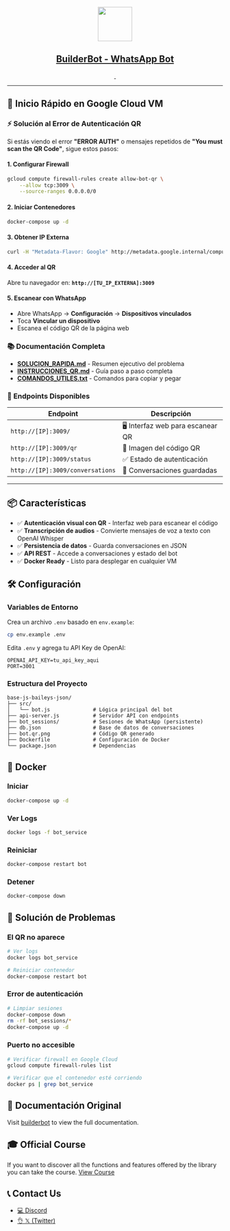 <p align="center">
  <a href="https://builderbot.vercel.app/">
    <picture>
      <img src="https://builderbot.vercel.app/assets/thumbnail-vector.png" height="80">
    </picture>
    <h2 align="center">BuilderBot - WhatsApp Bot</h2>
  </a>
</p>

<p align="center">
  <a aria-label="NPM version" href="https://www.npmjs.com/package/@builderbot/bot">
    <img alt="" src="https://img.shields.io/npm/v/@builderbot/bot?color=%2300c200&label=%40bot-whatsapp">
  </a>
  <a aria-label="Join the community on GitHub" href="https://link.codigoencasa.com/DISCORD">
    <img alt="" src="https://img.shields.io/discord/915193197645402142?logo=discord">
  </a>
</p>

---

## 🚀 Inicio Rápido en Google Cloud VM

### ⚡ Solución al Error de Autenticación QR

Si estás viendo el error **"ERROR AUTH"** o mensajes repetidos de **"You must scan the QR Code"**, sigue estos pasos:

#### 1. Configurar Firewall
```bash
gcloud compute firewall-rules create allow-bot-qr \
    --allow tcp:3009 \
    --source-ranges 0.0.0.0/0
```

#### 2. Iniciar Contenedores
```bash
docker-compose up -d
```

#### 3. Obtener IP Externa
```bash
curl -H "Metadata-Flavor: Google" http://metadata.google.internal/computeMetadata/v1/instance/network-interfaces/0/access-configs/0/external-ip
```

#### 4. Acceder al QR
Abre tu navegador en: **`http://[TU_IP_EXTERNA]:3009`**

#### 5. Escanear con WhatsApp
- Abre WhatsApp → **Configuración** → **Dispositivos vinculados**
- Toca **Vincular un dispositivo**
- Escanea el código QR de la página web

### 📚 Documentación Completa

- **[SOLUCION_RAPIDA.md](../SOLUCION_RAPIDA.md)** - Resumen ejecutivo del problema
- **[INSTRUCCIONES_QR.md](../INSTRUCCIONES_QR.md)** - Guía paso a paso completa
- **[COMANDOS_UTILES.txt](../COMANDOS_UTILES.txt)** - Comandos para copiar y pegar

### 🔌 Endpoints Disponibles

| Endpoint | Descripción |
|----------|-------------|
| `http://[IP]:3009/` | 🖥️ Interfaz web para escanear QR |
| `http://[IP]:3009/qr` | 📱 Imagen del código QR |
| `http://[IP]:3009/status` | ✅ Estado de autenticación |
| `http://[IP]:3009/conversations` | 💬 Conversaciones guardadas |

---

## 📦 Características

- ✅ **Autenticación visual con QR** - Interfaz web para escanear el código
- ✅ **Transcripción de audios** - Convierte mensajes de voz a texto con OpenAI Whisper
- ✅ **Persistencia de datos** - Guarda conversaciones en JSON
- ✅ **API REST** - Accede a conversaciones y estado del bot
- ✅ **Docker Ready** - Listo para desplegar en cualquier VM

## 🛠️ Configuración

### Variables de Entorno

Crea un archivo `.env` basado en `env.example`:

```bash
cp env.example .env
```

Edita `.env` y agrega tu API Key de OpenAI:

```env
OPENAI_API_KEY=tu_api_key_aqui
PORT=3001
```

### Estructura del Proyecto

```
base-js-baileys-json/
├── src/
│   └── bot.js              # Lógica principal del bot
├── api-server.js           # Servidor API con endpoints
├── bot_sessions/           # Sesiones de WhatsApp (persistente)
├── db.json                 # Base de datos de conversaciones
├── bot.qr.png              # Código QR generado
├── Dockerfile              # Configuración de Docker
└── package.json            # Dependencias
```

## 🐳 Docker

### Iniciar
```bash
docker-compose up -d
```

### Ver Logs
```bash
docker logs -f bot_service
```

### Reiniciar
```bash
docker-compose restart bot
```

### Detener
```bash
docker-compose down
```

## 🔧 Solución de Problemas

### El QR no aparece
```bash
# Ver logs
docker logs bot_service

# Reiniciar contenedor
docker-compose restart bot
```

### Error de autenticación
```bash
# Limpiar sesiones
docker-compose down
rm -rf bot_sessions/*
docker-compose up -d
```

### Puerto no accesible
```bash
# Verificar firewall en Google Cloud
gcloud compute firewall-rules list

# Verificar que el contenedor esté corriendo
docker ps | grep bot_service
```

## 📖 Documentación Original

Visit [builderbot](https://builderbot.vercel.app/) to view the full documentation.

## 🎓 Official Course

If you want to discover all the functions and features offered by the library you can take the course.
[View Course](https://app.codigoencasa.com/courses/builderbot?refCode=LEIFER)

## 📞 Contact Us
- [💻 Discord](https://link.codigoencasa.com/DISCORD)
- [👌 𝕏 (Twitter)](https://twitter.com/leifermendez)